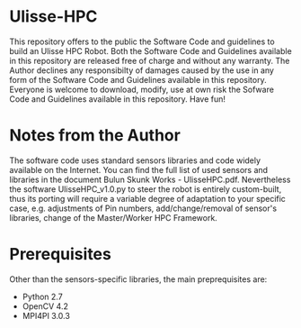 # Ulisse-HPC
This repository offers to the public the Software Code and guidelines to build an Ulisse HPC Robot.
Both the Software Code and Guidelines available in this repository are released free of charge and without any warranty. The Author declines any responsibilty of damages caused  by the use in any form of the Software Code and Guidelines available in this repository.
Everyone is welcome to download, modify, use at own risk the Sofware Code and Guidelines available in this repository.
Have fun!


# Notes from the Author
The software code uses standard sensors libraries and code widely available on the Internet. You can find the full list of used sensors and libraries in the document Bulun Skunk Works - UlisseHPC.pdf. Nevertheless the software UlisseHPC_v1.0.py to steer the robot is entirely custom-built, thus its porting will require a variable degree of adaptation to your specific case, e.g. adjustments of Pin numbers, add/change/removal of sensor's libraries, change of the Master/Worker HPC Framework.

# Prerequisites
Other than the sensors-specific libraries, the main preprequisites are:
- Python 2.7
- OpenCV 4.2
- MPI4PI 3.0.3




